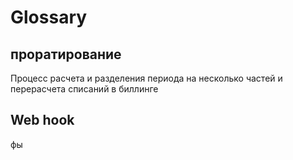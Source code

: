 # Glossary

## проратирование

Процесс расчета и разделения периода на несколько частей и перерасчета списаний в биллинге

## Web hook

фы